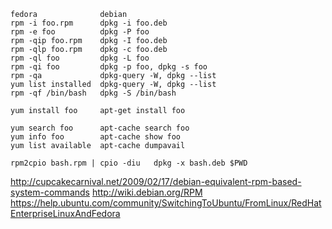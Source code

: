 ```
fedora              debian
rpm -i foo.rpm      dpkg -i foo.deb
rpm -e foo          dpkg -P foo
rpm -qip foo.rpm    dpkg -I foo.deb
rpm -qlp foo.rpm    dpkg -c foo.deb
rpm -ql foo         dpkg -L foo
rpm -qi foo         dpkg -p foo, dpkg -s foo
rpm -qa             dpkg-query -W, dpkg --list
yum list installed  dpkg-query -W, dpkg --list
rpm -qf /bin/bash   dpkg -S /bin/bash

yum install foo     apt-get install foo

yum search foo      apt-cache search foo
yum info foo        apt-cache show foo
yum list available  apt-cache dumpavail

rpm2cpio bash.rpm | cpio -diu   dpkg -x bash.deb $PWD
```




http://cupcakecarnival.net/2009/02/17/debian-equivalent-rpm-based-system-commands
http://wiki.debian.org/RPM
https://help.ubuntu.com/community/SwitchingToUbuntu/FromLinux/RedHatEnterpriseLinuxAndFedora
